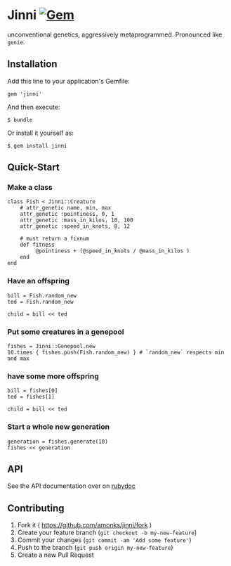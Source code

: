 # Jinni [![Gem](https://img.shields.io/gem/v/jinni.svg?style=plastic)](https://rubygems.org/gems/jinni)

unconventional genetics, aggressively metaprogrammed. Pronounced like `genie`.

## Installation

Add this line to your application's Gemfile:

    gem 'jinni'

And then execute:

    $ bundle

Or install it yourself as:

    $ gem install jinni


## Quick-Start

### Make a class

    class Fish < Jinni::Creature
        # attr_genetic name, min, max
        attr_genetic :pointiness, 0, 1
        attr_genetic :mass_in_kilos, 10, 100
        attr_genetic :speed_in_knots, 8, 12

        # must return a fixnum
        def fitness
             @pointiness + (@speed_in_knots / @mass_in_kilos )
        end
    end

### Have an offspring

    bill = Fish.random_new
    ted = Fish.random_new

    child = bill << ted

### Put some creatures in a genepool

    fishes = Jinni::Genepool.new
    10.times { fishes.push(Fish.random_new) } # `random_new` respects min and max

### have some more offspring

    bill = fishes[0]
    ted = fishes[1]

    child = bill << ted

### Start a whole new generation

    generation = fishes.generate(10)
    fishes << generation

## API

See the API documentation over on [rubydoc](http://www.rubydoc.info/gems/jinni/)

## Contributing

1. Fork it ( https://github.com/amonks/jinni/fork )
2. Create your feature branch (`git checkout -b my-new-feature`)
3. Commit your changes (`git commit -am 'Add some feature'`)
4. Push to the branch (`git push origin my-new-feature`)
5. Create a new Pull Request
